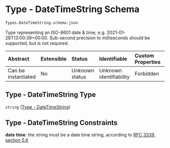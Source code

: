 # Type - DateTimeString Schema

```txt
Types.DateTimeString.schema.json
```

Type representing an ISO-8601 date & time, e.g. 2021-01-28T13:00:39+00:00. Sub-second precision to milliseconds should be supported, but is not required.

| Abstract            | Extensible | Status         | Identifiable            | Custom Properties | Additional Properties | Access Restrictions | Defined In                                                                                         |
| :------------------ | :--------- | :------------- | :---------------------- | :---------------- | :-------------------- | :------------------ | :------------------------------------------------------------------------------------------------- |
| Can be instantiated | No         | Unknown status | Unknown identifiability | Forbidden         | Allowed               | none                | [DateTimeString.schema.json](../../schema/types/DateTimeString.schema.json "open original schema") |

## Type - DateTimeString Type

`string` ([Type - DateTimeString](datetimestring.md))

## Type - DateTimeString Constraints

**date time**: the string must be a date time string, according to [RFC 3339, section 5.6](https://tools.ietf.org/html/rfc3339 "check the specification")
